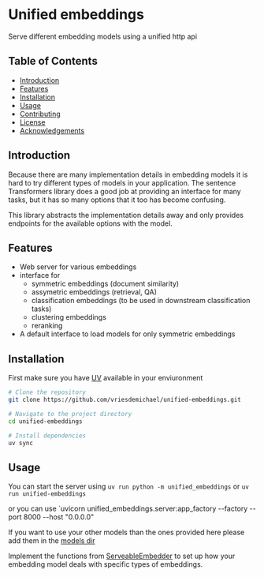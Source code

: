# Unified embeddings
Serve different embedding models using a unified http api


## Table of Contents
- [Introduction](#introduction)
- [Features](#features)
- [Installation](#installation)
- [Usage](#usage)
- [Contributing](#contributing)
- [License](#license)
- [Acknowledgements](#acknowledgements)

## Introduction
Because there are many implementation details in embedding models it is hard to try different types of models in your application. 
The sentence Transformers library does a good job at providing an interface for many tasks, but it has so many options that it too has become confusing.

This library abstracts the implementation details away and only provides endpoints for the available options with the model.



## Features
- Web server for various embeddings
- interface for 
  - symmetric embeddings (document similarity)
  - assymetric embeddings (retrieval, QA)
  - classification embeddings (to be used in downstream classification tasks)
  - clustering embeddings
  - reranking
- A default interface to load models for only symmetric embeddings
 

## Installation
First make sure you have [UV](https://docs.astral.sh/uv/) available in your enviuronment

```bash
# Clone the repository
git clone https://github.com/vriesdemichael/unified-embeddings.git

# Navigate to the project directory
cd unified-embeddings

# Install dependencies
uv sync
```

## Usage
You can start the server using 
`uv run python -m unified_embeddings` or `uv run unified-embeddings`

or you can use 
`uvicorn unified_embeddings.server:app_factory --factory --port 8000 --host "0.0.0.0"


If you want to use your other models than the ones provided here please add them in the [models dir](./src/unified_embeddings/models)

Implement the functions from [ServeableEmbedder](./src/unified_embeddings/servable_embedder.py) to set up how your embedding model deals with specific types of embeddings.
